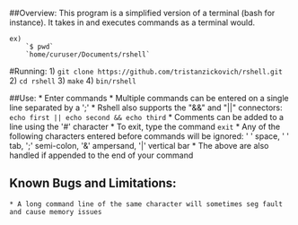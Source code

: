 ##Overview:
	This program is a simplified version of a terminal (bash for instance).
	It takes in and executes commands as a terminal would.

	ex)
		`$ pwd`
		`home/curuser/Documents/rshell`

#Running:
	1) `git clone https://github.com/tristanzickovich/rshell.git`
	2) `cd rshell`
	3) `make`
	4) `bin/rshell`


##Use:
	* Enter commands
	* Multiple commands can be entered on a single line separated by a ';'
	* Rshell also supports the "&&" and "||" connectors:
		`echo first || echo second && echo third`
	* Comments can be added to a line using the '#' character
	* To exit, type the command `exit`
	* Any of the following characters entered before commands will be ignored:
		' ' space, '	' tab, ';' semi-colon, '&' ampersand, '|' vertical bar
	* The above are also handled if appended to the end of your command

## Known Bugs and Limitations:
	* A long command line of the same character will sometimes seg fault and cause memory issues
